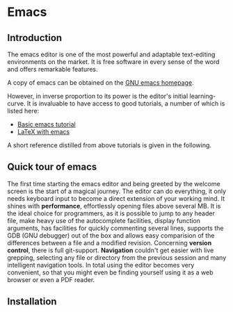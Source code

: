 # Emacs

## Introduction

The emacs editor is one of the most powerful and adaptable text-editing environments on the market. It is free software in every sense of the word and offers remarkable features.

A copy of emacs can be obtained on the [GNU emacs homepage](https://www.gnu.org/software/emacs/).

However, in inverse proportion to its power is the editor's initial learning-curve. It is invaluable to have access to good tutorials, a number of which is listed here:

- [Basic emacs tutorial](http://tuhdo.github.io/index.html)
- [LaTeX with emacs](http://latex.tugraz.at/programme/emacs)

A short reference distilled from above tutorials is given in the following.

## Quick tour of emacs

The first time starting the emacs editor and being greeted by the welcome screen is the start of a magical journey.
The editor can do everything, it only needs keyboard input to become a direct extension of your working mind.
It shines with **performance**, effortlessly opening files above several MB. It is the ideal choice for programmers, as it is possible to jump to any header file, make heavy use of the autocomplete facilities, display function arguments, has facilities for quickly commenting several lines, supports the GDB (GNU debugger) out of the box and allows easy comparision of the differences between a file and a modified revision. Concerning **version control**, there is full git-support. **Navigation** couldn't get easier with live grepping, selecting any file or directory from the previous session and many intelligent navigation tools. In total using the editor becomes very convenient, so that you might even be finding yourself using it as a web browser or even a PDF reader.

## Installation
